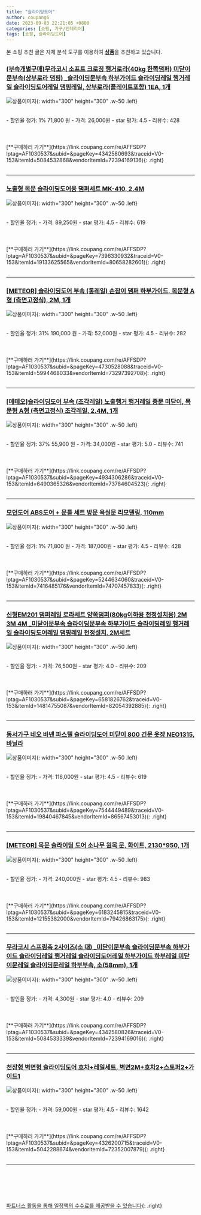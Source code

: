 ```yaml
---
title: "슬라이딩도어"
author: coupang6
date: 2023-09-03 22:21:05 +0800
categories: [쇼핑, 가구/인테리어]
tags: [쇼핑, 슬라이딩도어]
---
```


본 쇼핑 추천 글은 자체 분석 도구를 이용하여 [**상품**](https://link.coupang.com/a/bao1ui)을 추천하고 있습니다.

### [(부속개별구매)무라코시 소프트 크로징 행거로라(40kg 한쪽댐퍼) 미닫이문부속(상부로라 댐핑) _슬라이딩문부속 하부가이드 슬라이딩레일 행거레일 슬라이딩도어레일 댐핑레일, 상부로라(플레이트포함) 1EA, 1개](https://link.coupang.com/re/AFFSDP?lptag=AF1030537&subid=&pageKey=4342580693&traceid=V0-153&itemId=5084532868&vendorItemId=72394169136)

![상품이미지](https://thumbnail6.coupangcdn.com/thumbnails/remote/230x230ex/image/vendor_inventory/126a/75c271e7386c2775fa2b8764270f777fe6b7a30d5e9820d1e2f9d2369c9f.jpeg){: width="300" height="300" .w-50 .left}


<br>
- 할인율 정가: 1%  71,800   원
- 가격: 26,000원
- star 평가: 4.5
- 리뷰수: 428
<br>
<br>
<br>
<br>
[**구매하러 가기**](https://link.coupang.com/re/AFFSDP?lptag=AF1030537&subid=&pageKey=4342580693&traceid=V0-153&itemId=5084532868&vendorItemId=72394169136){: .right}
<br>
<br>

---

### [노출형 목문 슬라이딩도어용 댐퍼세트 MK-410, 2.4M](https://link.coupang.com/re/AFFSDP?lptag=AF1030537&subid=&pageKey=7396330932&traceid=V0-153&itemId=19133625565&vendorItemId=80658282601)

![상품이미지](https://thumbnail10.coupangcdn.com/thumbnails/remote/230x230ex/image/vendor_inventory/8f23/2c3174c683830d84fb34d3b3e78da5acb42fdb874ceb45ba5ab0efcceb40.jpg){: width="300" height="300" .w-50 .left}


<br>
- 할인율 정가: 
- 가격: 89,250원
- star 평가: 4.5
- 리뷰수: 619
<br>
<br>
<br>
<br>
[**구매하러 가기**](https://link.coupang.com/re/AFFSDP?lptag=AF1030537&subid=&pageKey=7396330932&traceid=V0-153&itemId=19133625565&vendorItemId=80658282601){: .right}
<br>
<br>

---

### [[METEOR] 슬라이딩도어 부속 (통레일) 손잡이 댐퍼 하부가이드, 목문형 A형 (측면고정식), 2M, 1개](https://link.coupang.com/re/AFFSDP?lptag=AF1030537&subid=&pageKey=4730528088&traceid=V0-153&itemId=5994468033&vendorItemId=73297392708)

![상품이미지](https://thumbnail7.coupangcdn.com/thumbnails/remote/230x230ex/image/vendor_inventory/cbd7/fd23ddcdccf468e64dbeab3e2d7022a27553413fedb7910a9d4b9aacc439.jpg){: width="300" height="300" .w-50 .left}


<br>
- 할인율 정가: 31%  190,000   원
- 가격: 52,000원
- star 평가: 4.5
- 리뷰수: 282
<br>
<br>
<br>
<br>
[**구매하러 가기**](https://link.coupang.com/re/AFFSDP?lptag=AF1030537&subid=&pageKey=4730528088&traceid=V0-153&itemId=5994468033&vendorItemId=73297392708){: .right}
<br>
<br>

---

### [[메테오]슬라이딩도어 부속 (조각레일) 노출행거 행거레일 중문 미닫이, 목문형 A형 (측면고정식) 조각레일, 2.4M, 1개](https://link.coupang.com/re/AFFSDP?lptag=AF1030537&subid=&pageKey=4934306286&traceid=V0-153&itemId=6490365326&vendorItemId=73784604523)

![상품이미지](https://thumbnail10.coupangcdn.com/thumbnails/remote/230x230ex/image/vendor_inventory/e00c/f96975b55e53932b25bc037ba65a21c829a5309d4b753da675dd25313aae.jpg){: width="300" height="300" .w-50 .left}


<br>
- 할인율 정가: 37%  55,900   원
- 가격: 34,000원
- star 평가: 5.0
- 리뷰수: 741
<br>
<br>
<br>
<br>
[**구매하러 가기**](https://link.coupang.com/re/AFFSDP?lptag=AF1030537&subid=&pageKey=4934306286&traceid=V0-153&itemId=6490365326&vendorItemId=73784604523){: .right}
<br>
<br>

---

### [모던도어 ABS도어 + 문틀 세트 방문 욕실문 리모델링, 110mm](https://link.coupang.com/re/AFFSDP?lptag=AF1030537&subid=&pageKey=5244634060&traceid=V0-153&itemId=7416485176&vendorItemId=74707457833)

![상품이미지](https://thumbnail9.coupangcdn.com/thumbnails/remote/230x230ex/image/vendor_inventory/1ddf/1841accf24baeb002d8dd2f02a2fd61b1e378275fcc5b317ba7f133fa7d9.jpg){: width="300" height="300" .w-50 .left}


<br>
- 할인율 정가: 1%  71,800   원
- 가격: 187,000원
- star 평가: 4.5
- 리뷰수: 428
<br>
<br>
<br>
<br>
[**구매하러 가기**](https://link.coupang.com/re/AFFSDP?lptag=AF1030537&subid=&pageKey=5244634060&traceid=V0-153&itemId=7416485176&vendorItemId=74707457833){: .right}
<br>
<br>

---

### [신형EM201 댐퍼레일 로라세트 양쪽댐퍼(80kg이하용 천정설치용) 2M 3M 4M _미닫이문부속 슬라이딩문부속 하부가이드 슬라이딩레일 행거레일 슬라이딩도어레일 댐핑레일 천정설치, 2M세트](https://link.coupang.com/re/AFFSDP?lptag=AF1030537&subid=&pageKey=6581826762&traceid=V0-153&itemId=14814755087&vendorItemId=82054392885)

![상품이미지](https://thumbnail10.coupangcdn.com/thumbnails/remote/230x230ex/image/vendor_inventory/e9b0/714708938b61e568861c98f034da31fcd5158fb57323d8f93345f3fc8330.jpeg){: width="300" height="300" .w-50 .left}


<br>
- 할인율 정가: 
- 가격: 76,500원
- star 평가: 4.0
- 리뷰수: 209
<br>
<br>
<br>
<br>
[**구매하러 가기**](https://link.coupang.com/re/AFFSDP?lptag=AF1030537&subid=&pageKey=6581826762&traceid=V0-153&itemId=14814755087&vendorItemId=82054392885){: .right}
<br>
<br>

---

### [동서가구 네오 바넨 파스텔 슬라이딩도어 미닫이 800 긴문 옷장 NEO1315, 바닐라](https://link.coupang.com/re/AFFSDP?lptag=AF1030537&subid=&pageKey=7544449489&traceid=V0-153&itemId=19840467845&vendorItemId=86567453013)

![상품이미지](https://thumbnail7.coupangcdn.com/thumbnails/remote/230x230ex/image/vendor_inventory/c1f2/4f3f1c30ebc9119213333e5eebc0637074b012cacd159cbca94b7d3cb488.jpg){: width="300" height="300" .w-50 .left}


<br>
- 할인율 정가: 
- 가격: 116,000원
- star 평가: 4.5
- 리뷰수: 619
<br>
<br>
<br>
<br>
[**구매하러 가기**](https://link.coupang.com/re/AFFSDP?lptag=AF1030537&subid=&pageKey=7544449489&traceid=V0-153&itemId=19840467845&vendorItemId=86567453013){: .right}
<br>
<br>

---

### [[METEOR] 목문 슬라이딩 도어 소나무 원목 문, 화이트, 2130*950, 1개](https://link.coupang.com/re/AFFSDP?lptag=AF1030537&subid=&pageKey=6183245815&traceid=V0-153&itemId=12155382000&vendorItemId=79426863175)

![상품이미지](https://thumbnail8.coupangcdn.com/thumbnails/remote/230x230ex/image/vendor_inventory/9a25/add72c475594ec668bcf9bced04a1e582250599d9e017bbe6da71ecf5744.jpg){: width="300" height="300" .w-50 .left}


<br>
- 할인율 정가: 
- 가격: 240,000원
- star 평가: 4.5
- 리뷰수: 983
<br>
<br>
<br>
<br>
[**구매하러 가기**](https://link.coupang.com/re/AFFSDP?lptag=AF1030537&subid=&pageKey=6183245815&traceid=V0-153&itemId=12155382000&vendorItemId=79426863175){: .right}
<br>
<br>

---

### [무라코시 스프링촉 2사이즈(소 대) _미닫이문부속 슬라이딩문부속 하부가이드 슬라이딩레일 행거레일 슬라이딩도어레일 하부가이드 하부레일 미닫이문레일 슬라이딩문레일 하부부속, 소(58mm), 1개](https://link.coupang.com/re/AFFSDP?lptag=AF1030537&subid=&pageKey=4342580826&traceid=V0-153&itemId=5084533339&vendorItemId=72394169016)

![상품이미지](https://thumbnail10.coupangcdn.com/thumbnails/remote/230x230ex/image/vendor_inventory/018d/044fbadd0c536eeae7e9e9534e3f26aa6fcafda0d9e39cb021d40c8e050b.jpeg){: width="300" height="300" .w-50 .left}


<br>
- 할인율 정가: 
- 가격: 4,300원
- star 평가: 4.0
- 리뷰수: 209
<br>
<br>
<br>
<br>
[**구매하러 가기**](https://link.coupang.com/re/AFFSDP?lptag=AF1030537&subid=&pageKey=4342580826&traceid=V0-153&itemId=5084533339&vendorItemId=72394169016){: .right}
<br>
<br>

---

### [천장형 벽면형 슬라이딩도어 호차+레일세트, 벽면2M+호차2+스토퍼2+가이드1](https://link.coupang.com/re/AFFSDP?lptag=AF1030537&subid=&pageKey=4326200715&traceid=V0-153&itemId=5042288674&vendorItemId=72352007879)

![상품이미지](https://thumbnail10.coupangcdn.com/thumbnails/remote/230x230ex/image/vendor_inventory/fa02/c3dc363274b6f6a3cd871f662281e3732e4166096619582d08439e74ca66.png){: width="300" height="300" .w-50 .left}


<br>
- 할인율 정가: 
- 가격: 59,000원
- star 평가: 4.5
- 리뷰수: 1642
<br>
<br>
<br>
<br>
[**구매하러 가기**](https://link.coupang.com/re/AFFSDP?lptag=AF1030537&subid=&pageKey=4326200715&traceid=V0-153&itemId=5042288674&vendorItemId=72352007879){: .right}
<br>
<br>

---
<br><br><br><br><br> [파트너스 활동을 통해 일정액의 수수료를 제공받을 수 있습니다](https://link.coupang.com/a/bao1ui){: .right}